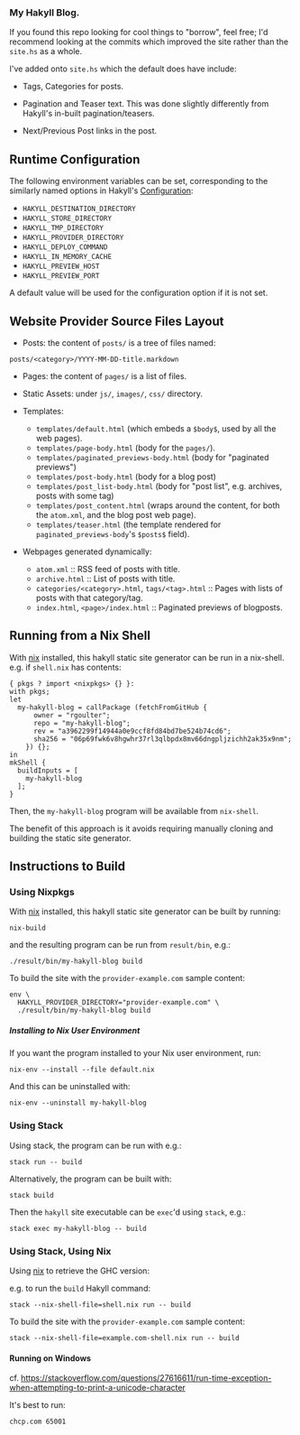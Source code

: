 ### My Hakyll Blog.

If you found this repo looking for cool things to "borrow", feel free;
I'd recommend looking at the commits which improved the site rather than
the `site.hs` as a whole.

I've added onto `site.hs` which the default does have include:

* Tags, Categories for posts.

* Pagination and Teaser text. This was done slightly differently from Hakyll's
  in-built pagination/teasers.

* Next/Previous Post links in the post.

## Runtime Configuration

The following environment variables can be set,
corresponding to the similarly named options in
Hakyll's [Configuration](https://hackage.haskell.org/package/hakyll-4.12.4.0/docs/Hakyll-Core-Configuration.html#t:Configuration):

- `HAKYLL_DESTINATION_DIRECTORY`
- `HAKYLL_STORE_DIRECTORY`
- `HAKYLL_TMP_DIRECTORY`
- `HAKYLL_PROVIDER_DIRECTORY`
- `HAKYLL_DEPLOY_COMMAND`
- `HAKYLL_IN_MEMORY_CACHE`
- `HAKYLL_PREVIEW_HOST`
- `HAKYLL_PREVIEW_PORT`

A default value will be used for the configuration
option if it is not set.

## Website Provider Source Files Layout

- Posts: the content of `posts/` is a tree of files named:

```
posts/<category>/YYYY-MM-DD-title.markdown
```

- Pages: the content of `pages/` is a list of files.

- Static Assets: under `js/`, `images/`, `css/` directory.

- Templates:
  - `templates/default.html` (which embeds a `$body$`, used by all the web pages).
  - `templates/page-body.html` (body for the `pages/`).
  - `templates/paginated_previews-body.html` (body for "paginated previews")
  - `templates/post-body.html` (body for a blog post)
  - `templates/post_list-body.html` (body for "post list", e.g. archives, posts with some tag)
  - `templates/post_content.html` (wraps around the content, for both the `atom.xml`, and the blog post web page).
  - `templates/teaser.html` (the template rendered for `paginated_previews-body`'s `$posts$` field).

- Webpages generated dynamically:
  - `atom.xml` :: RSS feed of posts with title.
  - `archive.html` :: List of posts with title.
  - `categories/<category>.html`, `tags/<tag>.html` :: Pages with lists of posts with that category/tag.
  - `index.html`, `<page>/index.html` :: Paginated previews of blogposts.

## Running from a Nix Shell

With [nix](https://nixos.org/) installed, this hakyll static site generator
can be run in a nix-shell. e.g. if `shell.nix` has contents:

```
{ pkgs ? import <nixpkgs> {} }:
with pkgs;
let
  my-hakyll-blog = callPackage (fetchFromGitHub {
      owner = "rgoulter";
      repo = "my-hakyll-blog";
      rev = "a3962299f14944a0e9ccf8fd84bd7be524b74cd6";
      sha256 = "06p69fwk6v8hgwhr37rl3qlbpdx8mv66dngpljzichh2ak35x9nm";
    }) {};
in
mkShell {
  buildInputs = [
    my-hakyll-blog
  ];
}
```

Then, the `my-hakyll-blog` program will be available from `nix-shell`.

The benefit of this approach is it avoids requiring manually cloning and building
the static site generator.

## Instructions to Build

### Using Nixpkgs

With [nix](https://nixos.org/) installed, this hakyll static site generator
can be built by running:

```
nix-build
```

and the resulting program can be run from `result/bin`, e.g.:

```
./result/bin/my-hakyll-blog build
```

To build the site with the `provider-example.com` sample content:

```
env \
  HAKYLL_PROVIDER_DIRECTORY="provider-example.com" \
  ./result/bin/my-hakyll-blog build
```

##### Installing to Nix User Environment

If you want the program installed to your Nix user environment,
run:

```
nix-env --install --file default.nix
```

And this can be uninstalled with:

```
nix-env --uninstall my-hakyll-blog
```

### Using Stack

Using stack, the program can be run with e.g.:

```
stack run -- build
```

Alternatively, the program can be built with:

```
stack build
```

Then the `hakyll` site executable can be `exec`'d using `stack`, e.g.:

```
stack exec my-hakyll-blog -- build
```

### Using Stack, Using Nix

Using [nix](https://nixos.org/) to retrieve the GHC version:

e.g. to run the `build` Hakyll command:

```
stack --nix-shell-file=shell.nix run -- build
```

To build the site with the `provider-example.com` sample content:

```
stack --nix-shell-file=example.com-shell.nix run -- build
```

#### Running on Windows

cf. https://stackoverflow.com/questions/27616611/run-time-exception-when-attempting-to-print-a-unicode-character

It's best to run:

```
chcp.com 65001
```
